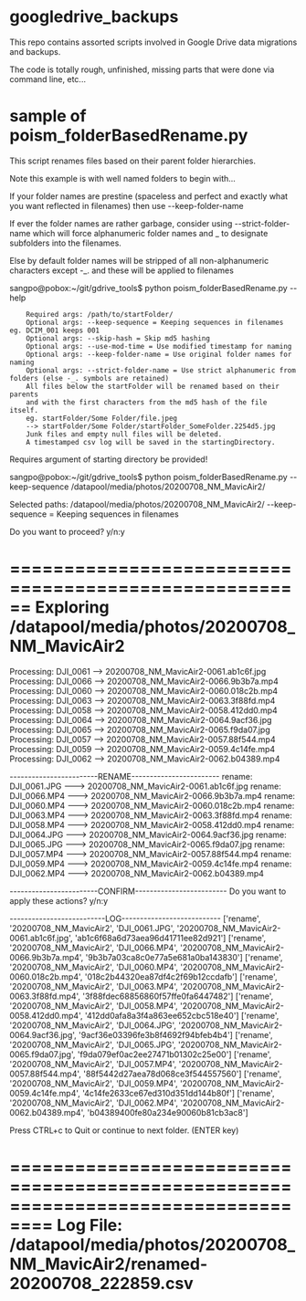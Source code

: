 # googledrive_backups

This repo contains assorted scripts involved in Google Drive data migrations and backups.

The code is totally rough, unfinished, missing parts that were done via command line, etc...


# sample of poism_folderBasedRename.py
This script renames files based on their parent folder hierarchies.

Note this example is with well named folders to begin with...

If your folder names are prestine (spaceless and perfect and exactly what you want reflected in filenames) then use --keep-folder-name

If ever the folder names are rather garbage, consider using --strict-folder-name which will force alphanumeric folder names and _ to designate subfolders into the filenames.

Else by default folder names will be stripped of all non-alphanumeric characters except -_. and these will be applied to filenames


sangpo@pobox:~/git/gdrive_tools$ python poism_folderBasedRename.py --help

        Required args: /path/to/startFolder/
        Optional args: --keep-sequence = Keeping sequences in filenames eg. DCIM_001 keeps 001
        Optional args: --skip-hash = Skip md5 hashing
        Optional args: --use-mod-time = Use modified timestamp for naming
        Optional args: --keep-folder-name = Use original folder names for naming
        Optional args: --strict-folder-name = Use strict alphanumeric from folders (else -_. symbols are retained)
        All files below the startFolder will be renamed based on their parents
        and with the first characters from the md5 hash of the file itself.
        eg. startFolder/Some Folder/file.jpeg
        --> startFolder/Some Folder/startFolder_SomeFolder.2254d5.jpg
        Junk files and empty null files will be deleted.
        A timestamped csv log will be saved in the startingDirectory.
        
Requires argument of starting directory be provided!


sangpo@pobox:~/git/gdrive_tools$ python poism_folderBasedRename.py --keep-sequence /datapool/media/photos/20200708_NM_MavicAir2/ 

Selected paths:
/datapool/media/photos/20200708_NM_MavicAir2/ 
--keep-sequence = Keeping sequences in filenames

Do you want to proceed? y/n:y 

======================================================
Exploring /datapool/media/photos/20200708_NM_MavicAir2
======================================================
Processing: DJI_0061 --> 20200708_NM_MavicAir2-0061.ab1c6f.jpg
Processing: DJI_0066 --> 20200708_NM_MavicAir2-0066.9b3b7a.mp4
Processing: DJI_0060 --> 20200708_NM_MavicAir2-0060.018c2b.mp4
Processing: DJI_0063 --> 20200708_NM_MavicAir2-0063.3f88fd.mp4
Processing: DJI_0058 --> 20200708_NM_MavicAir2-0058.412dd0.mp4
Processing: DJI_0064 --> 20200708_NM_MavicAir2-0064.9acf36.jpg
Processing: DJI_0065 --> 20200708_NM_MavicAir2-0065.f9da07.jpg
Processing: DJI_0057 --> 20200708_NM_MavicAir2-0057.88f544.mp4
Processing: DJI_0059 --> 20200708_NM_MavicAir2-0059.4c14fe.mp4
Processing: DJI_0062 --> 20200708_NM_MavicAir2-0062.b04389.mp4

------------------------RENAME------------------------
rename: DJI_0061.JPG ---> 20200708_NM_MavicAir2-0061.ab1c6f.jpg
rename: DJI_0066.MP4 ---> 20200708_NM_MavicAir2-0066.9b3b7a.mp4
rename: DJI_0060.MP4 ---> 20200708_NM_MavicAir2-0060.018c2b.mp4
rename: DJI_0063.MP4 ---> 20200708_NM_MavicAir2-0063.3f88fd.mp4
rename: DJI_0058.MP4 ---> 20200708_NM_MavicAir2-0058.412dd0.mp4
rename: DJI_0064.JPG ---> 20200708_NM_MavicAir2-0064.9acf36.jpg
rename: DJI_0065.JPG ---> 20200708_NM_MavicAir2-0065.f9da07.jpg
rename: DJI_0057.MP4 ---> 20200708_NM_MavicAir2-0057.88f544.mp4
rename: DJI_0059.MP4 ---> 20200708_NM_MavicAir2-0059.4c14fe.mp4
rename: DJI_0062.MP4 ---> 20200708_NM_MavicAir2-0062.b04389.mp4

------------------------CONFIRM-------------------------
Do you want to apply these actions? y/n:y

--------------------------LOG---------------------------
['rename', '20200708_NM_MavicAir2', 'DJI_0061.JPG', '20200708_NM_MavicAir2-0061.ab1c6f.jpg', 'ab1c6f68a6d73aea96d41711ee82d921']
['rename', '20200708_NM_MavicAir2', 'DJI_0066.MP4', '20200708_NM_MavicAir2-0066.9b3b7a.mp4', '9b3b7a03ca8c0e77a5e681a0ba143830']
['rename', '20200708_NM_MavicAir2', 'DJI_0060.MP4', '20200708_NM_MavicAir2-0060.018c2b.mp4', '018c2b44320ea87df4c2f69b12ccdafb']
['rename', '20200708_NM_MavicAir2', 'DJI_0063.MP4', '20200708_NM_MavicAir2-0063.3f88fd.mp4', '3f88fdec68856860f57ffe0fa6447482']
['rename', '20200708_NM_MavicAir2', 'DJI_0058.MP4', '20200708_NM_MavicAir2-0058.412dd0.mp4', '412dd0afa8a3f4a863ee652cbc518e40']
['rename', '20200708_NM_MavicAir2', 'DJI_0064.JPG', '20200708_NM_MavicAir2-0064.9acf36.jpg', '9acf36e03396fe3b8f4692f94bfeb4b4']
['rename', '20200708_NM_MavicAir2', 'DJI_0065.JPG', '20200708_NM_MavicAir2-0065.f9da07.jpg', 'f9da079ef0ac2ee27471b01302c25e00']
['rename', '20200708_NM_MavicAir2', 'DJI_0057.MP4', '20200708_NM_MavicAir2-0057.88f544.mp4', '88f5442d27aea78d068ce3f544557560']
['rename', '20200708_NM_MavicAir2', 'DJI_0059.MP4', '20200708_NM_MavicAir2-0059.4c14fe.mp4', '4c14fe2633ce67ed310d351dd144b80f']
['rename', '20200708_NM_MavicAir2', 'DJI_0062.MP4', '20200708_NM_MavicAir2-0062.b04389.mp4', 'b04389400fe80a234e90060b81cb3ac8']

Press CTRL+c to Quit or continue to next folder. (ENTER key) 


==================================================================================
Log File: /datapool/media/photos/20200708_NM_MavicAir2/renamed-20200708_222859.csv
==================================================================================

